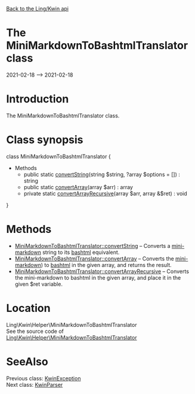 [Back to the Ling/Kwin api](https://github.com/lingtalfi/Kwin/blob/master/doc/api/Ling/Kwin.md)



The MiniMarkdownToBashtmlTranslator class
================
2021-02-18 --> 2021-02-18






Introduction
============

The MiniMarkdownToBashtmlTranslator class.



Class synopsis
==============


class <span class="pl-k">MiniMarkdownToBashtmlTranslator</span>  {

- Methods
    - public static [convertString](https://github.com/lingtalfi/Kwin/blob/master/doc/api/Ling/Kwin/Helper/MiniMarkdownToBashtmlTranslator/convertString.md)(string $string, ?array $options = []) : string
    - public static [convertArray](https://github.com/lingtalfi/Kwin/blob/master/doc/api/Ling/Kwin/Helper/MiniMarkdownToBashtmlTranslator/convertArray.md)(array $arr) : array
    - private static [convertArrayRecursive](https://github.com/lingtalfi/Kwin/blob/master/doc/api/Ling/Kwin/Helper/MiniMarkdownToBashtmlTranslator/convertArrayRecursive.md)(array $arr, array &$ret) : void

}






Methods
==============

- [MiniMarkdownToBashtmlTranslator::convertString](https://github.com/lingtalfi/Kwin/blob/master/doc/api/Ling/Kwin/Helper/MiniMarkdownToBashtmlTranslator/convertString.md) &ndash; Converts a [mini-markdown](https://github.com/lingtalfi/TheBar/blob/master/discussions/kwin-notation.md#mini-markdown) string to its [bashtml](https://github.com/lingtalfi/CliTools/blob/master/doc/pages/bashtml.md) equivalent.
- [MiniMarkdownToBashtmlTranslator::convertArray](https://github.com/lingtalfi/Kwin/blob/master/doc/api/Ling/Kwin/Helper/MiniMarkdownToBashtmlTranslator/convertArray.md) &ndash; Converts the [mini-markdown](https://github.com/lingtalfi/TheBar/blob/master/discussions/kwin-notation.md#mini-markdown)) to [bashtml](https://github.com/lingtalfi/CliTools/blob/master/doc/pages/bashtml.md) in the given array, and returns the result.
- [MiniMarkdownToBashtmlTranslator::convertArrayRecursive](https://github.com/lingtalfi/Kwin/blob/master/doc/api/Ling/Kwin/Helper/MiniMarkdownToBashtmlTranslator/convertArrayRecursive.md) &ndash; Converts the mini-markdown to bashtml in the given array, and place it in the given $ret variable.





Location
=============
Ling\Kwin\Helper\MiniMarkdownToBashtmlTranslator<br>
See the source code of [Ling\Kwin\Helper\MiniMarkdownToBashtmlTranslator](https://github.com/lingtalfi/Kwin/blob/master/Helper/MiniMarkdownToBashtmlTranslator.php)



SeeAlso
==============
Previous class: [KwinException](https://github.com/lingtalfi/Kwin/blob/master/doc/api/Ling/Kwin/Exception/KwinException.md)<br>Next class: [KwinParser](https://github.com/lingtalfi/Kwin/blob/master/doc/api/Ling/Kwin/KwinParser.md)<br>
